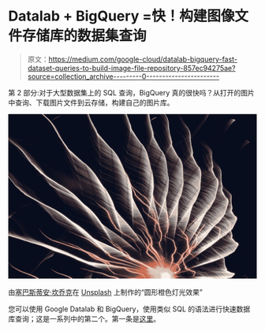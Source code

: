 # Datalab + BigQuery =快！构建图像文件存储库的数据集查询

> 原文：<https://medium.com/google-cloud/datalab-bigquery-fast-dataset-queries-to-build-image-file-repository-857ec94275ae?source=collection_archive---------0----------------------->

第 2 部分:对于大型数据集上的 SQL 查询，BigQuery 真的很快吗？从打开的图片中查询、下载图片文件到云存储，构建自己的图片库。

![](img/7a8e0d31e1c72d5a77a4e8a3618d8b0f.png)

由[塞巴斯蒂安·坎乔克](https://unsplash.com/@meindrittesauge?utm_source=medium&utm_medium=referral)在 [Unsplash](https://unsplash.com?utm_source=medium&utm_medium=referral) 上制作的“圆形橙色灯光效果”

您可以使用 Google Datalab 和 BigQuery，使用类似 SQL 的语法进行快速数据库查询；这是一系列中的第二个。第一条是[这里](/google-cloud/using-google-datalab-and-bigquery-for-image-classification-comparison-13b2ffb26e67)。